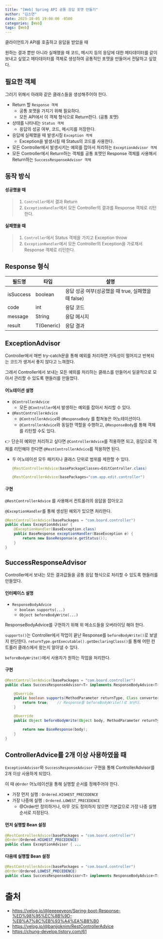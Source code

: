 ```yaml
---
title: "[Web] Spring API 공통 응답 포맷 만들기"
author: "김소연"
date: 2023-10-05 19:00:00 -0500
categories: [Web]
tags: [Web]
---
```




클라이언트가 API를 호출하고 응답을 받았을 때

원하는 결과 뿐만 아니라 실패했을 때 코드, 메시지 등의 응답에 대한 메타데이터를 같이 보내고 싶었고
메타데이터를 객체로 생성하여 공통적인 포맷을 만들어서 전달하고 싶었다.



## 필요한 객체

그러기 위해서 아래와 같은 클래스들을 생성해주어야 한다.

- Return 할 `Response 객체`
  - 공통 포맷을 가지기 위해 필요하다.
  - 모든 API에서 이 객체 형식으로 Return한다. (공통 포맷)
- 상태를 나타내는 `Status 객체`
  - 응답의 성공 여부, 코드, 메시지를 저장한다.
- 응답에 실패했을 때 발생시킬 `Exception 객체`
  - Exception을 발생시킬 때 Status의 코드를 사용한다.
- 모든 Controller에서 발생시키는 예외를 잡아서 처리하는 `ExceptionAdvisor 객체`
- 모든 Controller에서 Return하는 객체를 공통 포맷인 Response 객체를 사용해서 Return하는 `SuccessResponseAdvisor 객체`



## 동작 방식

#### 성공했을 때

> 1. `Controller`에서 결과 Return
> 1. `ExceptionHandler`에서 모든 Controller의 결과를 Response 객체로 리턴한다.



#### 실패했을 때

> 1. `Controller`에서 Status 객체을 가지고 Exception throw
> 2. `ExceptionHandler`에서 모든 Controller의 Exception을 가로채서 Response 객체로 리턴한다.



## Response 형식

| 필드명    | 타입       | 설명                                                |
| --------- | ---------- | --------------------------------------------------- |
| isSuccess | boolean    | 응답 성공 여부(성공했을 때 true, 실패했을 때 false) |
| code      | int        | 응답 코드                                           |
| message   | String     | 응답 메시지                                         |
| result    | T(Generic) | 응답 결과                                           |



## ExceptionAdvisor

Controller에서 매번 try-catch문을 통해 예외를 처리하면 가독성이 떨어지고 반복되는 코드가 생겨서 좋지 않다고 느껴졌다.

그래서 Controller에서 보내는 모든 예외를 처리하는 클래스를 만들어서 일괄적으로 모아서 관리할 수 있도록 핸들러를 만들었다.



#### 어노테이션 설명

- `@ControllerAdvice`  
  - 모든 `@Controller`에서 발생하는 예외를 잡아서 처리할 수 있다.
- `@RestControllerAdvice`  
  - `@ControllerAdvice`와 `@ResponseBody` 를 합쳐놓은 어노테이션이다.
  - `@ControllerAdvice`와  동일한 역할을 수행하고, `@ResponseBody`를 통해 객체를 리턴할 수도 있다.

👉 단순히 예외만 처리하고 싶다면 `@ControllerAdvice`를 적용하면 되고, 응답으로 객체를 리턴해야 한다면 `@RestControllerAdvice`를 적용하면 된다.



- 두 어노테이션 모두 패키지나 클래스 단위로 범위를 제한할 수 있다.

  ```java
  @RestControllerAdvice(basePackageClasses=EditController.class)
  ```

  ```java
  @RestControllerAdvice(basePackages="com.app.edit.controller")
  ```



#### 구현

`@RestControllerAdvice` 를 사용해서 컨트롤러의 응답을 잡아오고

`@ExceptionHandler`를 통해 생성된 예외가 있으면 처리한다.

```java
@RestControllerAdvice(basePackages = "com.board.controller")
public class ExceptionAdvisor {
    @ExceptionHandler(BaseException.class)
    public BaseResponse exceptionHandler(BaseException e) {
        return new BaseResponse(e.getStatus());
    }
}
```



## SuccessResponseAdvisor

Controller에서 보내는 모든 결과값들을 공통 응답 형식으로 처리할 수 있도록 핸들러를 만들었다.



#### 인터페이스 설명

- `ResponseBodyAdvice` 
  - `boolean supports(...)`
  - `Object beforeBodyWrite(...)`


ResponseBodyAdvice를 구현하기 위해 위 메소드들을 오버라이딩 해야 한다.

`supports()`는 Controller에서 작업이 끝난 Response를 `beforeBodyWrite()`로 보낼지 판단한다.
`returnType.getExecutable().getDeclaringClass()`를 통해 어떤 컨트롤러 클래스에서 왔는지 알아낼 수 있다.

`beforeBodyWrite()`에서 사용자가 원하는 작업을 처리한다.



#### 구현

```java
@RestControllerAdvice(basePackages = "com.board.controller")
public class SuccessResponseAdvisor<T> implements ResponseBodyAdvice<T> {

    @Override
    public boolean supports(MethodParameter returnType, Class converterType) {
        return true;	// Response를 beforeBodyWrite()로 보낸다.
    }

    @Override
    public Object beforeBodyWrite(Object body, MethodParameter returnType, MediaType selectedContentType, Class selectedConverterType, ServerHttpRequest request, ServerHttpResponse response) {

        return new BaseResponse(body);
    }
}
```



## ControllerAdvice를 2개 이상 사용하였을 때

`ExceptionAdvisor`와 `SuccessResponseAdvisor` 구현을 통해 ControllerAdvisor를 2개 이상 사용하게 되었다.

이 때 `@Order` 어노테이션을 통해 실행할 순서를 정해주어야 한다.

- 가장 먼저 실행 : `Ordered.HIGHEST_PRECEDENCE`
- 가장 나중에 실행 : `Ordered.LOWEST_PRECEDENCE`
  - @Order만 정의하거나, 아무 것도 정의하지 않으면 기본값으로 가장 나중 실행 순서로 지정된다.



#### 먼저 실행할 Bean 설정

```java
@RestControllerAdvice(basePackages = "com.board.controller")
@Order(Ordered.HIGHEST_PRECEDENCE)
public class ExceptionAdvisor { ...
```



#### 다음에 실행할 Bean 설정

```java
@RestControllerAdvice(basePackages = "com.board.controller")
@Order(Ordered.LOWEST_PRECEDENCE)
public class SuccessResponseAdvisor<T> implements ResponseBodyAdvice<T> { ...
```





# 출처

- https://velog.io/@leeeeeyeon/Spring-boot-Response-%ED%98%95%EC%8B%9D-%EB%A7%8C%EB%93%A4%EA%B8%B0
- https://velog.io/@banjjoknim/RestControllerAdvice
- https://chung-develop.tistory.com/61
